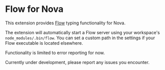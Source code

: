 # Flow for Nova

This extension provides [Flow](https://flow.org) typing functionality for Nova.

The extension will automatically start a Flow server using your workspace's `node_modules/.bin/flow`. You can set a custom path in the settings if your Flow executable is located elsewhere.

Functionality is limited to error reporting for now.

Currently under development, please report any issues you encounter.
